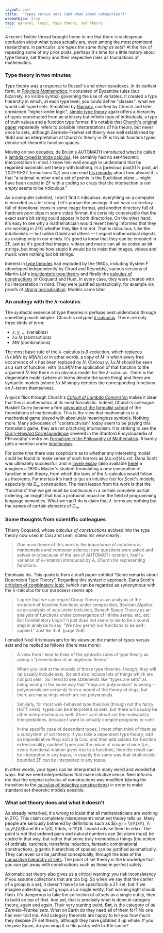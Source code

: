 ```yaml
---
layout: post
title:  "Types versus sets (and what about categories?)"
usemathjax: true 
tags: general, logic, type theory, set theory
---
```


A recent Twitter thread brought home to me that there is widespread confusion about what types actually are, even among the most prominent researchers. In particular: *are types the same thing as sets*? At the risk of repeating some of my prior posts, perhaps it's time for a little history about type theory, set theory and their respective roles as foundations of mathematics.

### Type theory in two minutes

Type theory was a response to Russell's and other paradoxes. In its earliest form, in [*Principia Mathematica*](https://plato.stanford.edu/entries/principia-mathematica/), it consisted of Byzantine rules (but bizarrely, no visible syntax) governing the use of variables. It created a type hierarchy in which, at each type level, you could define "classes": what we would call typed sets.
Simplified by [Ramsey](https://plato.stanford.edu/entries/ramsey/), codified by Church and later christened "higher-order logic",
[simple type theory](https://plato.stanford.edu/entries/type-theory-church/) again offers a hierarchy of types constructed from an arbitrary but infinite type of individuals, a type of truth values and a function type former.
It's notable that [Church's original paper](https://www.jstor.org/stable/2266170?seq=1#metadata_info_tab_contents) repeatedly refers to possible interpretations of his theory, but never once to sets, although Zermelo–Frankel set theory was well established by 1940 and an interpretation of Church's theory in ZF is trivial: function types denote set-theoretic function spaces.

Moving on two decades, de Bruijn's AUTOMATH introduced what he called a [lambda-typed lambda calculus](https://doi.org/10.1016/S0049-237X(08)70213-1).
He certainly had no set-theoretic interpretation in mind. I knew him well enough to understand that he regarded axiomatic set theory with loathing.
In a [previous post]({% post_url 2021-10-27-formalisms %}) you can read
[his remarks](https://mathshistory.st-andrews.ac.uk/Biographies/De_Bruijn/) about how absurd it is that "a rational number and a set of points in the Euclidean plane... might have been coded in ZF with a coding so crazy that the intersection is *not empty* seems to be ridiculous."

As a computer scientist, I don't find it ridiculous: everything on a computer is encoded as a bit string. Let's pursue the analogy: if we have a directory full of devotional icons in some image format, and another directory full of hardcore porn clips in some video format, it's certainly conceivable that the exact same bit string could appear in both directories. On the other hand, it's easy to see why a mathematician would resent being informed that they *are* working in ZFC whether they like it or not. That *is* ridiculous. Like the intuitionists — but unlike Gödel and others — I regard mathematical objects as existing only in our minds. It's good to know that they can be encoded in ZF, just as it's good that images, videos and music can all be coded as bit strings, but imagine how stupid it would be to insist that images, videos and music *were* nothing but bit strings.

Interest in [type theories](https://plato.stanford.edu/entries/type-theory/) had exploded by the 1980s, including System F (developed independently by Girard and Reynolds),
various versions of Martin-Löf's [intuitionistic type theory](https://royalsocietypublishing.org/doi/10.1098/rsta.1984.0073) and finally the [calculus of constructions](https://doi.org/10.1016/0890-5401(88)90005-3) of Coquand and Huet.
In every case, they were created with no interpretation in mind.
They were justified syntactically, for example via proofs of [strong normalisation](https://repository.upenn.edu/cgi/viewcontent.cgi?article=1600&context=cis_reports).
Models came later.

### An analogy with the $\lambda$-calculus

The syntactic essence of type theories is perhaps best understood through something much simpler:
Church's untyped [$\lambda$-calculus](https://plato.stanford.edu/entries/lambda-calculus/). There are only three kinds of term:

- $x$, $y$, ... (variables)
- $\lambda x.M$ (abstractions)
- $M N$ (combinations)

The most basic rule of the $\lambda$-calculus is $\beta$-reduction, which replaces $(\lambda x. M)N$ by $M[N/x]$ or in other words, a copy of $M$ in which every free occurrence of $x$ has been replaced by $N$.
Obviously, $\lambda x. M$ should be seen as a sort of function, with $(\lambda x. M)N$ the application of that function to the argument $N$. But there is no obvious model for the $\lambda$-calculus.
There is the degenerate model (where all terms denote the same thing) and there are syntactic models (where $\lambda x. M$ simply denotes the corresponding functions on $\lambda$-terms themselves).

A quick flick through Church's [*Calculi of Lambda Conversion*](https://compcalc.github.io/public/church/church_calculi_1941.pdf) makes it clear that this is mathematics at its most formalistic. Indeed, Church's colleague Haskell Curry became a firm [advocate of the formalist school](https://plato.stanford.edu/entries/formalism-mathematics/#TerForCur) of the foundations of mathematics.
This is the view that mathematics is a mechanical game played with absolutely meaningless symbols. Nothing more.
Many advocates of "constructivism" today seem to be playing this formalistic game; they are not practising intuitionism. 
It is striking to see the [Curry-Howard Correspondence](https://plato.stanford.edu/entries/formalism-mathematics/#CurHowCor) covered in the Stanford Encyclopaedia of Philosophy's entry on [Formalism in the Philosophy of Mathematics](https://plato.stanford.edu/entries/formalism-mathematics/).
It barely gets a mention under [Intuitionism](https://plato.stanford.edu/entries/intuitionism/).

For some time there was scepticism as to whether any interesting model could be found to make sense of such horrors as $(\lambda x. xx)(\lambda x. xx)$.
Dana Scott was ultimately successful,
and in [lovely essay](https://doi.org/10.1016/S0049-237X(08)71262-X) (also available [here](/papers/Scott-models.pdf)) a imagines a 1930s Master's student formulating a new conception of function in set theory, from which the laws of the $\lambda$-calculus would follow as theorems. 
For mortals it's hard to get an intuitive feel for Scott's models, especially his $D_\infty$ construction.
The main lesson from his work is that the "functions" that we get must be *continuous* in a certain complete partial ordering, an insight that had a profound impact on the field of programming language semantics.
What we can't do is claim that $\lambda$-terms are nothing but the names of certain elements of $D_\infty$.


### Some thoughts from scientific colleagues

Thierry Coquand, whose *calculus of constructions* evolved into the type theory now used in Coq and Lean, stated his view clearly:

> One main theme of this work is the importance of *notations* in mathematics and computer science: new questions were asked and solved only because of the use of AUTOMATH notation, itself a variation of λ-notation introduced by A. Church for representing functions. 

Emphasis his. This quote is from a draft paper entitled "Some remarks about Dependent Type Theory".
Regarding this syntactic approach, Dana Scott's [criticism of combinatory logic](https://doi.org/10.1016/S0049-237X(08)71262-X) (which can be regarded as synonymous with the $\lambda$-calculus for our purposes) seems apt:

> I agree that we can regard Group Theory as an analysis of the structure of bijective functions under composition, Boolean Algebra as an analysis of sets under inclusion, Banach Space Theory as an analysis of functions under convergence of infinite series, etc. etc. But Combinatory Logic? It just does not seem to me to be a sound step in analysis to say: “We now permit our functions to be self-applied.” Just lke that. (page 258)

I emailed Neel Krishnaswami for his views on the matter of types versus sets and he replied as follows (there was more):

> A view from I tend to think of the syntactic rules of type theory as giving a "presentation of an algebraic theory".

> When you look at the models of those type theories, though, they will
(a) usually include sets, (b) and also include lots of things which
are not just sets.  So I tend to see statements like "types are sets"
as being wrong in the same way that "rings are polynomials" is wrong
-- polynomials are certainly form a model of the theory of rings, but
there are many rings which are not polynomials.

> Similarly, for most well-behaved type theories (though not the fancy
HoTT ones), types can be interpreted as sets, but there will usually
be other interpretations as well. (One I care about are the
realisability interpretations, because I want to actually compile
programs to run!)

> In the specific case of dependent types, I most often think of them as
a subsystem of set theory. If you take a dependent type theory, add an
impredicative Prop sort à la Coq, and then add axioms for function
extensionality, quotient types and the axiom of unique choice (i.e.,
every functional relation gives rise to a function), then the result
can be interpreted in any topos, in exactly the same way that
intuitionistic bounded ZF can be interpreted in any topos.

In other words, your types can be interpreted in many weird and wonderful ways.
But we need interpretations that make intuitive sense.
Neel informs me that the original calculus of constructions was modified (during the transition to the [calculus of inductive constructions](https://hal.inria.fr/hal-01094195)) in order to make standard set-theoretic models possible.


### What set theory does and what it doesn't

As already remarked, it's wrong to insist that all mathematicians are working in ZFC. This claim completely misrepresents what set theory tells us. Many people are seriously bothered by definitions such as $(x,y) = \\{\\{x\\}, \\{x,y\\}\\}$ and $n = \\{0, \ldots, n-1\\}$.
I would advise them to relax. The point is not that ordered pairs and natural numbers can (let alone must) be coded in that way, but rather that some truly tremendous things (the notion of ordinals, cardinals, transfinite induction, fantastic combinatorial constructions, gigantic hierarchies of spaces) can be justified axiomatically. 
They can even can be justified conceptually, through the idea of the [cumulative hierarchy of sets](https://doi.org/10.2307/2025204).
The point of set theory is the knowledge that you can get away with constructions such as those in perfect safety.

Axiomatic set theory also gives us a critical warning: you risk inconsistency if you assume collections that are too big. 
So when we say that the carrier of a group is a set, it doesn't have to be specifically a ZF set;
but if we imagine collecting up *all groups* as a single entity, that warning light should flash.
It's dangerous to take the collection of all sets as a single entity, then to build on top of that. And yet, that is precisely what is done in category theory, again and again.
Their very starting point, **Set**, is the category of *all Zermelo–Frankel sets*.
What on Earth do they need all of them for? No one has ever told me.
And category theorists are happy to tell you how much they despise ZF set theory, although they have gobbled it up whole. If you despise Spam, do you wrap it in filo pastry with truffle sauce?

